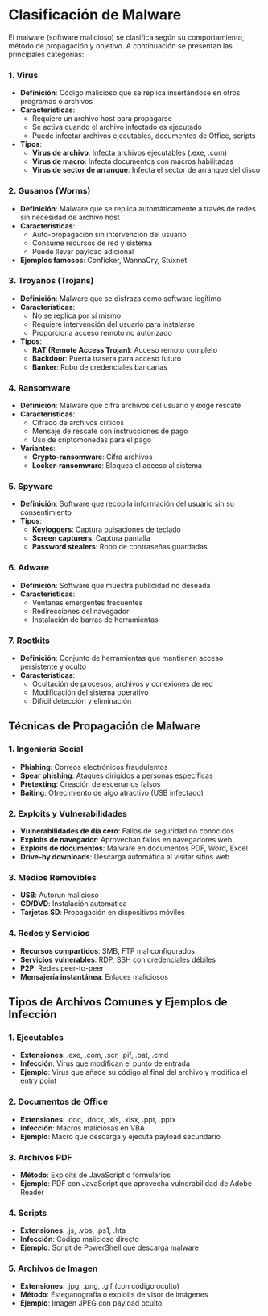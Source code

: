 # Clasificación de Malware

El malware (software malicioso) se clasifica según su comportamiento, método de propagación y objetivo. A continuación se presentan las principales categorías:

### 1. **Virus**

- **Definición**: Código malicioso que se replica insertándose en otros programas o archivos
- **Características**:
    - Requiere un archivo host para propagarse
    - Se activa cuando el archivo infectado es ejecutado
    - Puede infectar archivos ejecutables, documentos de Office, scripts
- **Tipos**:
    - **Virus de archivo**: Infecta archivos ejecutables (.exe, .com)
    - **Virus de macro**: Infecta documentos con macros habilitadas
    - **Virus de sector de arranque**: Infecta el sector de arranque del disco

### 2. **Gusanos (Worms)**

- **Definición**: Malware que se replica automáticamente a través de redes sin necesidad de archivo host
- **Características**:
    - Auto-propagación sin intervención del usuario
    - Consume recursos de red y sistema
    - Puede llevar payload adicional
- **Ejemplos famosos**: Conficker, WannaCry, Stuxnet

### 3. **Troyanos (Trojans)**

- **Definición**: Malware que se disfraza como software legítimo
- **Características**:
    - No se replica por sí mismo
    - Requiere intervención del usuario para instalarse
    - Proporciona acceso remoto no autorizado
- **Tipos**:
    - **RAT (Remote Access Trojan)**: Acceso remoto completo
    - **Backdoor**: Puerta trasera para acceso futuro
    - **Banker**: Robo de credenciales bancarias

### 4. **Ransomware**

- **Definición**: Malware que cifra archivos del usuario y exige rescate
- **Características**:
    - Cifrado de archivos críticos
    - Mensaje de rescate con instrucciones de pago
    - Uso de criptomonedas para el pago
- **Variantes**:
    - **Crypto-ransomware**: Cifra archivos
    - **Locker-ransomware**: Bloquea el acceso al sistema

### 5. **Spyware**

- **Definición**: Software que recopila información del usuario sin su consentimiento
- **Tipos**:
    - **Keyloggers**: Captura pulsaciones de teclado
    - **Screen capturers**: Captura pantalla
    - **Password stealers**: Robo de contraseñas guardadas

### 6. **Adware**

- **Definición**: Software que muestra publicidad no deseada
- **Características**:
    - Ventanas emergentes frecuentes
    - Redirecciones del navegador
    - Instalación de barras de herramientas

### 7. **Rootkits**

- **Definición**: Conjunto de herramientas que mantienen acceso persistente y oculto
- **Características**:
    - Ocultación de procesos, archivos y conexiones de red
    - Modificación del sistema operativo
    - Difícil detección y eliminación

## Técnicas de Propagación de Malware

### 1. **Ingeniería Social**

- **Phishing**: Correos electrónicos fraudulentos
- **Spear phishing**: Ataques dirigidos a personas específicas
- **Pretexting**: Creación de escenarios falsos
- **Baiting**: Ofrecimiento de algo atractivo (USB infectado)

### 2. **Exploits y Vulnerabilidades**

- **Vulnerabilidades de día cero**: Fallos de seguridad no conocidos
- **Exploits de navegador**: Aprovechan fallos en navegadores web
- **Exploits de documentos**: Malware en documentos PDF, Word, Excel
- **Drive-by downloads**: Descarga automática al visitar sitios web

### 3. **Medios Removibles**

- **USB**: Autorun malicioso
- **CD/DVD**: Instalación automática
- **Tarjetas SD**: Propagación en dispositivos móviles

### 4. **Redes y Servicios**

- **Recursos compartidos**: SMB, FTP mal configurados
- **Servicios vulnerables**: RDP, SSH con credenciales débiles
- **P2P**: Redes peer-to-peer
- **Mensajería instantánea**: Enlaces maliciosos

## Tipos de Archivos Comunes y Ejemplos de Infección

### 1. **Ejecutables**

- **Extensiones**: .exe, .com, .scr, .pif, .bat, .cmd
- **Infección**: Virus que modifican el punto de entrada
- **Ejemplo**: Virus que añade su código al final del archivo y modifica el entry point

### 2. **Documentos de Office**

- **Extensiones**: .doc, .docx, .xls, .xlsx, .ppt, .pptx
- **Infección**: Macros maliciosas en VBA
- **Ejemplo**: Macro que descarga y ejecuta payload secundario

### 3. **Archivos PDF**

- **Método**: Exploits de JavaScript o formularios
- **Ejemplo**: PDF con JavaScript que aprovecha vulnerabilidad de Adobe Reader

### 4. **Scripts**

- **Extensiones**: .js, .vbs, .ps1, .hta
- **Infección**: Código malicioso directo
- **Ejemplo**: Script de PowerShell que descarga malware

### 5. **Archivos de Imagen**

- **Extensiones**: .jpg, .png, .gif (con código oculto)
- **Método**: Esteganografía o exploits de visor de imágenes
- **Ejemplo**: Imagen JPEG con payload oculto